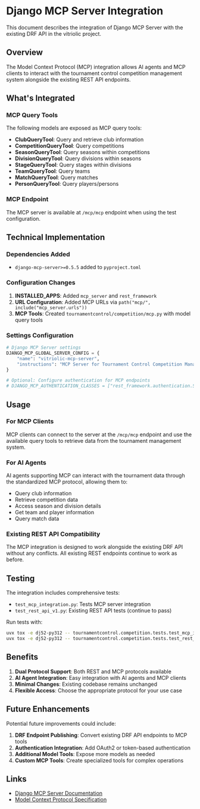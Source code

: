 # Django MCP Server Integration

This document describes the integration of Django MCP Server with the existing DRF API in the vitriolic project.

## Overview

The Model Context Protocol (MCP) integration allows AI agents and MCP clients to interact with the tournament control competition management system alongside the existing REST API endpoints.

## What's Integrated

### MCP Query Tools

The following models are exposed as MCP query tools:

- **ClubQueryTool**: Query and retrieve club information
- **CompetitionQueryTool**: Query competitions
- **SeasonQueryTool**: Query seasons within competitions
- **DivisionQueryTool**: Query divisions within seasons  
- **StageQueryTool**: Query stages within divisions
- **TeamQueryTool**: Query teams
- **MatchQueryTool**: Query matches
- **PersonQueryTool**: Query players/persons

### MCP Endpoint

The MCP server is available at `/mcp/mcp` endpoint when using the test configuration.

## Technical Implementation

### Dependencies Added

- `django-mcp-server>=0.5.5` added to `pyproject.toml`

### Configuration Changes

1. **INSTALLED_APPS**: Added `mcp_server` and `rest_framework` 
2. **URL Configuration**: Added MCP URLs via `path("mcp/", include("mcp_server.urls"))`
3. **MCP Tools**: Created `tournamentcontrol/competition/mcp.py` with model query tools

### Settings Configuration

```python
# Django MCP Server settings
DJANGO_MCP_GLOBAL_SERVER_CONFIG = {
    "name": "vitriolic-mcp-server",
    "instructions": "MCP Server for Tournament Control Competition Management System. Provides access to clubs, competitions, seasons, divisions, stages, teams, matches, and players data.",
}

# Optional: Configure authentication for MCP endpoints
# DJANGO_MCP_AUTHENTICATION_CLASSES = ["rest_framework.authentication.SessionAuthentication"]
```

## Usage

### For MCP Clients

MCP clients can connect to the server at the `/mcp/mcp` endpoint and use the available query tools to retrieve data from the tournament management system.

### For AI Agents

AI agents supporting MCP can interact with the tournament data through the standardized MCP protocol, allowing them to:

- Query club information
- Retrieve competition data
- Access season and division details
- Get team and player information
- Query match data

### Existing REST API Compatibility

The MCP integration is designed to work alongside the existing DRF API without any conflicts. All existing REST endpoints continue to work as before.

## Testing

The integration includes comprehensive tests:

- `test_mcp_integration.py`: Tests MCP server integration
- `test_rest_api_v1.py`: Existing REST API tests (continue to pass)

Run tests with:
```bash
uvx tox -e dj52-py312 -- tournamentcontrol.competition.tests.test_mcp_integration
uvx tox -e dj52-py312 -- tournamentcontrol.competition.tests.test_rest_api_v1
```

## Benefits

1. **Dual Protocol Support**: Both REST and MCP protocols available
2. **AI Agent Integration**: Easy integration with AI agents and MCP clients
3. **Minimal Changes**: Existing codebase remains unchanged
4. **Flexible Access**: Choose the appropriate protocol for your use case

## Future Enhancements

Potential future improvements could include:

1. **DRF Endpoint Publishing**: Convert existing DRF API endpoints to MCP tools
2. **Authentication Integration**: Add OAuth2 or token-based authentication
3. **Additional Model Tools**: Expose more models as needed
4. **Custom MCP Tools**: Create specialized tools for complex operations

## Links

- [Django MCP Server Documentation](https://github.com/omarbenhamid/django-mcp-server)
- [Model Context Protocol Specification](https://modelcontextprotocol.io/)